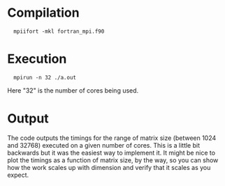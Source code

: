# Compilation

      mpiifort -mkl fortran_mpi.f90

# Execution

      mpirun -n 32 ./a.out

Here "32" is the number of cores being used.

# Output

The code outputs the timings for the range of matrix size (between 1024 and
32768) executed on a given number of cores. This is a little bit backwards but
it was the easiest way to implement it. It might be nice to plot the timings as
a function of matrix size, by the way, so you can show how the work scales up
with dimension and verify that it scales as you expect. 
